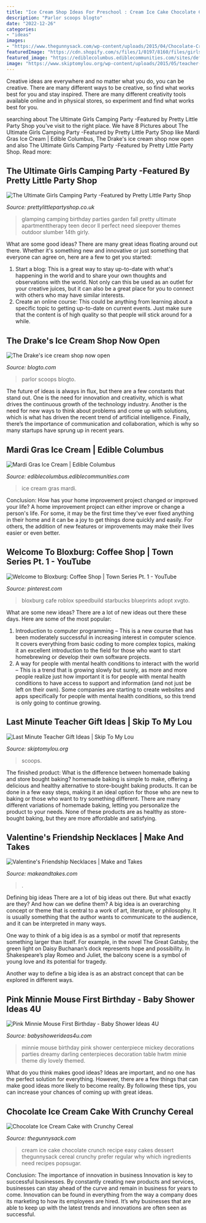 ```yaml
---
title: "Ice Cream Shop Ideas For Preschool : Cream Ice Cake Chocolate Crunch Recipe Easy Cakes Dessert Thegunnysack Cereal Crunchy Prefer Regular Why Which Ingredients Need Recipes Popsugar"
description: "Parlor scoops blogto"
date: "2022-12-26"
categories:
- "ideas"
images:
- "https://www.thegunnysack.com/wp-content/uploads/2015/04/Chocolate-Crunch-Ice-Cream-Cake-683x1024.jpg"
featuredImage: "https://cdn.shopify.com/s/files/1/0197/8160/files/girls-glamping-party_1024x1024.jpg?9097"
featured_image: "https://ediblecolumbus.ediblecommunities.com/sites/default/files/images/article/mardi-gras-ice-cream.jpg"
image: "https://www.skiptomylou.org/wp-content/uploads/2015/05/teacher-gift-scoops-of-fun-saying-for-ice-cream1.jpg"
---
```



Creative ideas are everywhere and no matter what you do, you can be creative. There are many different ways to be creative, so find what works best for you and stay inspired. There are many different creativity tools available online and in physical stores, so experiment and find what works best for you.

	

		
searching about The Ultimate Girls Camping Party -Featured by Pretty Little Party Shop you've visit to the right place. We have 8 Pictures about The Ultimate Girls Camping Party -Featured by Pretty Little Party Shop like Mardi Gras Ice Cream | Edible Columbus, The Drake&#039;s ice cream shop now open and also The Ultimate Girls Camping Party -Featured by Pretty Little Party Shop. Read more:
		
    
## The Ultimate Girls Camping Party -Featured By Pretty Little Party Shop

<img loading=lazy src="https://cdn.shopify.com/s/files/1/0197/8160/files/girls-glamping-party_1024x1024.jpg?9097" onerror="this.onerror=null;this.src='https://tse3.mm.bing.net/th?id=OIP.rf2ZfwdcxwZj8f0TmWU2lQHaKu&amp;pid=15.1';" alt="The Ultimate Girls Camping Party -Featured by Pretty Little Party Shop">

_Source: prettylittlepartyshop.co.uk_

>glamping camping birthday parties garden fall pretty ultimate apartmenttherapy teen decor ll perfect need sleepover themes outdoor slumber 14th girly. 

	

What are some good ideas?
There are many great ideas floating around out there. Whether it's something new and innovative or just something that everyone can agree on, here are a few to get you started: 
1. Start a blog: This is a great way to stay up-to-date with what's happening in the world and to share your own thoughts and observations with the world. Not only can this be used as an outlet for your creative juices, but it can also be a great place for you to connect with others who may have similar interests. 
2. Create an online course: This could be anything from learning about a specific topic to getting up-to-date on current events. Just make sure that the content is of high quality so that people will stick around for a while. 

    
## The Drake&#039;s Ice Cream Shop Now Open

<img loading=lazy src="https://media.blogto.com/articles/c6fb-20100615-Drake20Scoops20and20Tees-3.jpg?width=1300&amp;quality=70" onerror="this.onerror=null;this.src='https://tse4.mm.bing.net/th?id=OIP.CsD8xn6Z0yrSZlUoCyVUZAHaE7&amp;pid=15.1';" alt="The Drake&#039;s ice cream shop now open">

_Source: blogto.com_

>parlor scoops blogto. 

	

The future of ideas is always in flux, but there are a few constants that stand out. One is the need for innovation and creativity, which is what drives the continuous growth of the technology industry. Another is the need for new ways to think about problems and come up with solutions, which is what has driven the recent trend of artificial intelligence. Finally, there’s the importance of communication and collaboration, which is why so many startups have sprung up in recent years.

    
## Mardi Gras Ice Cream | Edible Columbus

<img loading=lazy src="https://ediblecolumbus.ediblecommunities.com/sites/default/files/images/article/mardi-gras-ice-cream.jpg" onerror="this.onerror=null;this.src='https://tse1.mm.bing.net/th?id=OIP.03ESKGCHQJWnAQD0Upw49wHaLM&amp;pid=15.1';" alt="Mardi Gras Ice Cream | Edible Columbus">

_Source: ediblecolumbus.ediblecommunities.com_

>ice cream gras mardi. 

	

Conclusion: How has your home improvement project changed or improved your life?
A home improvement project can either improve or change a person's life. For some, it may be the first time they've ever fixed anything in their home and it can be a joy to get things done quickly and easily. For others, the addition of new features or improvements may make their lives easier or even better.

    
## Welcome To Bloxburg: Coffee Shop | Town Series Pt. 1 - YouTube

<img loading=lazy src="https://i.pinimg.com/736x/83/2f/c2/832fc2527363cb3e366cfa4e339f8d7c.jpg" onerror="this.onerror=null;this.src='https://tse2.mm.bing.net/th?id=OIP.9-eGYETp9VhUVeK0l-4b4QHaFj&amp;pid=15.1';" alt="Welcome to Bloxburg: Coffee Shop | Town Series Pt. 1 - YouTube">

_Source: pinterest.com_

>bloxburg cafe roblox speedbuild starbucks blueprints adopt xvgto. 

	

What are some new ideas?
There are a lot of new ideas out there these days. Here are some of the most popular: 
1) Introduction to computer programming – This is a new course that has been moderately successful in increasing interest in computer science. It covers everything from basic coding to more complex topics, making it an excellent introduction to the field for those who want to start homebrewing or develop their own software projects. 
2) A way for people with mental health conditions to interact with the world – This is a trend that is growing slowly but surely, as more and more people realize just how important it is for people with mental health conditions to have access to support and information (and not just be left on their own). Some companies are starting to create websites and apps specifically for people with mental health conditions, so this trend is only going to continue growing.

    
## Last Minute Teacher Gift Ideas | Skip To My Lou

<img loading=lazy src="https://www.skiptomylou.org/wp-content/uploads/2015/05/teacher-gift-scoops-of-fun-saying-for-ice-cream1.jpg" onerror="this.onerror=null;this.src='https://tse1.mm.bing.net/th?id=OIP.Z2-dMYW5_AD7OEyYSgwQagHaLl&amp;pid=15.1';" alt="Last Minute Teacher Gift Ideas | Skip To My Lou">

_Source: skiptomylou.org_

>scoops. 

	

The finished product: What is the difference between homemade baking and store bought baking?
homemade baking is simple to make, offering a delicious and healthy alternative to store-bought baking products. It can be done in a few easy steps, making it an ideal option for those who are new to baking or those who want to try something different. There are many different variations of homemade baking, letting you personalize the product to your needs. None of these products are as healthy as store-bought baking, but they are more affordable and satisfying.

    
## Valentine&#039;s Friendship Necklaces | Make And Takes

<img loading=lazy src="https://makeandtakes.com/wp-content/uploads/Valentines-Day-Heart-Friendship.jpg" onerror="this.onerror=null;this.src='https://tse4.mm.bing.net/th?id=OIP.sKTAiS7Y8E6iGEDEI1SA6AHaLH&amp;pid=15.1';" alt="Valentine&#039;s Friendship Necklaces | Make and Takes">

_Source: makeandtakes.com_

>. 

	

Defining big ideas
There are a lot of big ideas out there. But what exactly are they? And how can we define them?
A big idea is an overarching concept or theme that is central to a work of art, literature, or philosophy. It is usually something that the author wants to communicate to the audience, and it can be interpreted in many ways.

One way to think of a big idea is as a symbol or motif that represents something larger than itself. For example, in the novel The Great Gatsby, the green light on Daisy Buchanan’s dock represents hope and possibility. In Shakespeare’s play Romeo and Juliet, the balcony scene is a symbol of young love and its potential for tragedy.

Another way to define a big idea is as an abstract concept that can be explored in different ways.

    
## Pink Minnie Mouse First Birthday - Baby Shower Ideas 4U

<img loading=lazy src="https://babyshowerideas4u.com/wp-content/uploads/2014/05/pink-minnie-mouse-party-ideas.jpg" onerror="this.onerror=null;this.src='https://tse3.mm.bing.net/th?id=OIP.MS3lc8yPlJJq7A4aFQUTHQHaHX&amp;pid=15.1';" alt="Pink Minnie Mouse First Birthday - Baby Shower Ideas 4U">

_Source: babyshowerideas4u.com_

>minnie mouse birthday pink shower centerpiece mickey decorations parties dreamy darling centerpieces decoration table hwtm minie theme diy lovely themed. 

	

What do you think makes good ideas?
Ideas are important, and no one has the perfect solution for everything. However, there are a few things that can make good ideas more likely to become reality. By following these tips, you can increase your chances of coming up with great ideas.

    
## Chocolate Ice Cream Cake With Crunchy Cereal

<img loading=lazy src="https://www.thegunnysack.com/wp-content/uploads/2015/04/Chocolate-Crunch-Ice-Cream-Cake-683x1024.jpg" onerror="this.onerror=null;this.src='https://tse4.mm.bing.net/th?id=OIP.WXjGQS8_xvPbRxRHnsIbcQHaLG&amp;pid=15.1';" alt="Chocolate Ice Cream Cake with Crunchy Cereal">

_Source: thegunnysack.com_

>cream ice cake chocolate crunch recipe easy cakes dessert thegunnysack cereal crunchy prefer regular why which ingredients need recipes popsugar. 

	

Conclusion: The importance of innovation in business
Innovation is key to successful businesses. By constantly creating new products and services, businesses can stay ahead of the curve and remain in business for years to come. Innovation can be found in everything from the way a company does its marketing to how its employees are hired. It’s why businesses that are able to keep up with the latest trends and innovations are often seen as successful.

